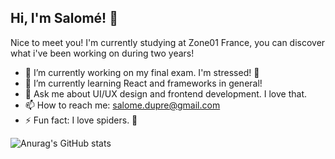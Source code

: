 ## Hi, I'm Salomé! 👋

Nice to meet you! I'm currently studying at Zone01 France, you can discover what i've been working on during two years!

- 🔭 I’m currently working on my final exam. I'm stressed! 🫨
- 🌱 I’m currently learning React and frameworks in general!
- 💬 Ask me about UI/UX design and frontend development. I love that.
- 📫 How to reach me: salome.dupre@gmail.com
- ⚡ Fun fact: I love spiders. 🤩

![Anurag's GitHub stats](https://github-readme-stats.vercel.app/api?username=athiellana&show_icons=true&theme=dracula)
